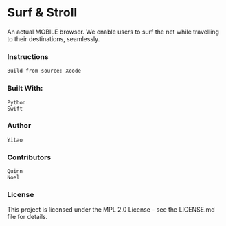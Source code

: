 # Surf & Stroll

An actual MOBILE browser. We enable users to surf the net while travelling to their destinations, seamlessly.

### Instructions

    Build from source: Xcode

### Built With:

    Python
    Swift

### Author

    Yitao
    
### Contributors

    Quinn
    Noel

### License

This project is licensed under the MPL 2.0 License - see the LICENSE.md file for details.
